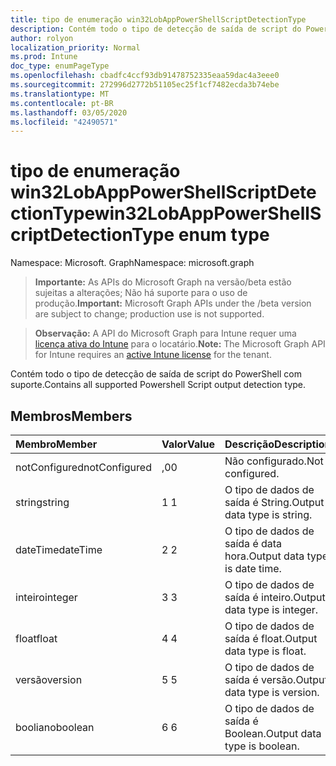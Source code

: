 ```yaml
---
title: tipo de enumeração win32LobAppPowerShellScriptDetectionType
description: Contém todo o tipo de detecção de saída de script do PowerShell com suporte.
author: rolyon
localization_priority: Normal
ms.prod: Intune
doc_type: enumPageType
ms.openlocfilehash: cbadfc4ccf93db91478752335eaa59dac4a3eee0
ms.sourcegitcommit: 272996d2772b51105ec25f1cf7482ecda3b74ebe
ms.translationtype: MT
ms.contentlocale: pt-BR
ms.lasthandoff: 03/05/2020
ms.locfileid: "42490571"
---
```

# <a name="win32lobapppowershellscriptdetectiontype-enum-type"></a><span data-ttu-id="cdcc8-103">tipo de enumeração win32LobAppPowerShellScriptDetectionType</span><span class="sxs-lookup"><span data-stu-id="cdcc8-103">win32LobAppPowerShellScriptDetectionType enum type</span></span>

<span data-ttu-id="cdcc8-104">Namespace: Microsoft. Graph</span><span class="sxs-lookup"><span data-stu-id="cdcc8-104">Namespace: microsoft.graph</span></span>

> <span data-ttu-id="cdcc8-105">**Importante:** As APIs do Microsoft Graph na versão/beta estão sujeitas a alterações; Não há suporte para o uso de produção.</span><span class="sxs-lookup"><span data-stu-id="cdcc8-105">**Important:** Microsoft Graph APIs under the /beta version are subject to change; production use is not supported.</span></span>

> <span data-ttu-id="cdcc8-106">**Observação:** A API do Microsoft Graph para Intune requer uma [licença ativa do Intune](https://go.microsoft.com/fwlink/?linkid=839381) para o locatário.</span><span class="sxs-lookup"><span data-stu-id="cdcc8-106">**Note:** The Microsoft Graph API for Intune requires an [active Intune license](https://go.microsoft.com/fwlink/?linkid=839381) for the tenant.</span></span>

<span data-ttu-id="cdcc8-107">Contém todo o tipo de detecção de saída de script do PowerShell com suporte.</span><span class="sxs-lookup"><span data-stu-id="cdcc8-107">Contains all supported Powershell Script output detection type.</span></span>

## <a name="members"></a><span data-ttu-id="cdcc8-108">Membros</span><span class="sxs-lookup"><span data-stu-id="cdcc8-108">Members</span></span>
|<span data-ttu-id="cdcc8-109">Membro</span><span class="sxs-lookup"><span data-stu-id="cdcc8-109">Member</span></span>|<span data-ttu-id="cdcc8-110">Valor</span><span class="sxs-lookup"><span data-stu-id="cdcc8-110">Value</span></span>|<span data-ttu-id="cdcc8-111">Descrição</span><span class="sxs-lookup"><span data-stu-id="cdcc8-111">Description</span></span>|
|:---|:---|:---|
|<span data-ttu-id="cdcc8-112">notConfigured</span><span class="sxs-lookup"><span data-stu-id="cdcc8-112">notConfigured</span></span>|<span data-ttu-id="cdcc8-113">,0</span><span class="sxs-lookup"><span data-stu-id="cdcc8-113">0</span></span>|<span data-ttu-id="cdcc8-114">Não configurado.</span><span class="sxs-lookup"><span data-stu-id="cdcc8-114">Not configured.</span></span>|
|<span data-ttu-id="cdcc8-115">string</span><span class="sxs-lookup"><span data-stu-id="cdcc8-115">string</span></span>|<span data-ttu-id="cdcc8-116">1 </span><span class="sxs-lookup"><span data-stu-id="cdcc8-116">1</span></span>|<span data-ttu-id="cdcc8-117">O tipo de dados de saída é String.</span><span class="sxs-lookup"><span data-stu-id="cdcc8-117">Output data type is string.</span></span>|
|<span data-ttu-id="cdcc8-118">dateTime</span><span class="sxs-lookup"><span data-stu-id="cdcc8-118">dateTime</span></span>|<span data-ttu-id="cdcc8-119">2 </span><span class="sxs-lookup"><span data-stu-id="cdcc8-119">2</span></span>|<span data-ttu-id="cdcc8-120">O tipo de dados de saída é data hora.</span><span class="sxs-lookup"><span data-stu-id="cdcc8-120">Output data type is date time.</span></span>|
|<span data-ttu-id="cdcc8-121">inteiro</span><span class="sxs-lookup"><span data-stu-id="cdcc8-121">integer</span></span>|<span data-ttu-id="cdcc8-122">3 </span><span class="sxs-lookup"><span data-stu-id="cdcc8-122">3</span></span>|<span data-ttu-id="cdcc8-123">O tipo de dados de saída é inteiro.</span><span class="sxs-lookup"><span data-stu-id="cdcc8-123">Output data type is integer.</span></span>|
|<span data-ttu-id="cdcc8-124">float</span><span class="sxs-lookup"><span data-stu-id="cdcc8-124">float</span></span>|<span data-ttu-id="cdcc8-125">4 </span><span class="sxs-lookup"><span data-stu-id="cdcc8-125">4</span></span>|<span data-ttu-id="cdcc8-126">O tipo de dados de saída é float.</span><span class="sxs-lookup"><span data-stu-id="cdcc8-126">Output data type is float.</span></span>|
|<span data-ttu-id="cdcc8-127">versão</span><span class="sxs-lookup"><span data-stu-id="cdcc8-127">version</span></span>|<span data-ttu-id="cdcc8-128">5 </span><span class="sxs-lookup"><span data-stu-id="cdcc8-128">5</span></span>|<span data-ttu-id="cdcc8-129">O tipo de dados de saída é versão.</span><span class="sxs-lookup"><span data-stu-id="cdcc8-129">Output data type is version.</span></span>|
|<span data-ttu-id="cdcc8-130">booliano</span><span class="sxs-lookup"><span data-stu-id="cdcc8-130">boolean</span></span>|<span data-ttu-id="cdcc8-131">6 </span><span class="sxs-lookup"><span data-stu-id="cdcc8-131">6</span></span>|<span data-ttu-id="cdcc8-132">O tipo de dados de saída é Boolean.</span><span class="sxs-lookup"><span data-stu-id="cdcc8-132">Output data type is boolean.</span></span>|



